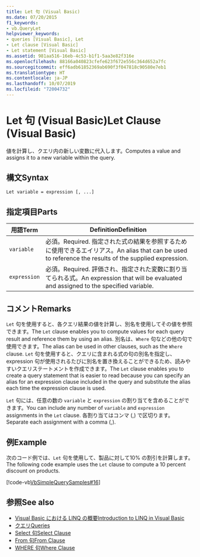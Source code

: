```yaml
---
title: Let 句 (Visual Basic)
ms.date: 07/20/2015
f1_keywords:
- vb.QueryLet
helpviewer_keywords:
- queries [Visual Basic], Let
- Let clause [Visual Basic]
- Let statement [Visual Basic]
ms.assetid: 981aa516-16eb-4c53-b1f1-5aa3e82f316e
ms.openlocfilehash: 88166a040823cfefe623f672e556c364d652a7fc
ms.sourcegitcommit: eff6adb61852369ab690f3f047818c90580e7eb1
ms.translationtype: HT
ms.contentlocale: ja-JP
ms.lasthandoff: 10/07/2019
ms.locfileid: "72004732"
---
```

# <a name="let-clause-visual-basic"></a><span data-ttu-id="33194-102">Let 句 (Visual Basic)</span><span class="sxs-lookup"><span data-stu-id="33194-102">Let Clause (Visual Basic)</span></span>
<span data-ttu-id="33194-103">値を計算し、クエリ内の新しい変数に代入します。</span><span class="sxs-lookup"><span data-stu-id="33194-103">Computes a value and assigns it to a new variable within the query.</span></span>  
  
## <a name="syntax"></a><span data-ttu-id="33194-104">構文</span><span class="sxs-lookup"><span data-stu-id="33194-104">Syntax</span></span>  
  
```vb  
Let variable = expression [, ...]  
```  
  
## <a name="parts"></a><span data-ttu-id="33194-105">指定項目</span><span class="sxs-lookup"><span data-stu-id="33194-105">Parts</span></span>  
  
|<span data-ttu-id="33194-106">用語</span><span class="sxs-lookup"><span data-stu-id="33194-106">Term</span></span>|<span data-ttu-id="33194-107">Definition</span><span class="sxs-lookup"><span data-stu-id="33194-107">Definition</span></span>|  
|---|---|  
|`variable`|<span data-ttu-id="33194-108">必須。</span><span class="sxs-lookup"><span data-stu-id="33194-108">Required.</span></span> <span data-ttu-id="33194-109">指定された式の結果を参照するために使用できるエイリアス。</span><span class="sxs-lookup"><span data-stu-id="33194-109">An alias that can be used to reference the results of the supplied expression.</span></span>|  
|`expression`|<span data-ttu-id="33194-110">必須。</span><span class="sxs-lookup"><span data-stu-id="33194-110">Required.</span></span> <span data-ttu-id="33194-111">評価され、指定された変数に割り当てられる式。</span><span class="sxs-lookup"><span data-stu-id="33194-111">An expression that will be evaluated and assigned to the specified variable.</span></span>|  
  
## <a name="remarks"></a><span data-ttu-id="33194-112">コメント</span><span class="sxs-lookup"><span data-stu-id="33194-112">Remarks</span></span>  
 <span data-ttu-id="33194-113">`Let` 句を使用すると、各クエリ結果の値を計算し、別名を使用してその値を参照できます。</span><span class="sxs-lookup"><span data-stu-id="33194-113">The `Let` clause enables you to compute values for each query result and reference them by using an alias.</span></span> <span data-ttu-id="33194-114">別名は、`Where` 句などの他の句で使用できます。</span><span class="sxs-lookup"><span data-stu-id="33194-114">The alias can be used in other clauses, such as the `Where` clause.</span></span> <span data-ttu-id="33194-115">`Let` 句を使用すると、クエリに含まれる式の句の別名を指定し、expression 句が使用されるたびに別名を置き換えることができるため、読みやすいクエリステートメントを作成できます。</span><span class="sxs-lookup"><span data-stu-id="33194-115">The `Let` clause enables you to create a query statement that is easier to read because you can specify an alias for an expression clause included in the query and substitute the alias each time the expression clause is used.</span></span>  
  
 <span data-ttu-id="33194-116">`Let` 句には、任意の数の `variable` と `expression` の割り当てを含めることができます。</span><span class="sxs-lookup"><span data-stu-id="33194-116">You can include any number of `variable` and `expression` assignments in the `Let` clause.</span></span> <span data-ttu-id="33194-117">各割り当てはコンマ (,) で区切ります。</span><span class="sxs-lookup"><span data-stu-id="33194-117">Separate each assignment with a comma (,).</span></span>  
  
## <a name="example"></a><span data-ttu-id="33194-118">例</span><span class="sxs-lookup"><span data-stu-id="33194-118">Example</span></span>  
 <span data-ttu-id="33194-119">次のコード例では、`Let` 句を使用して、製品に対して10% の割引を計算します。</span><span class="sxs-lookup"><span data-stu-id="33194-119">The following code example uses the `Let` clause to compute a 10 percent discount on products.</span></span>  
  
 [!code-vb[VbSimpleQuerySamples#16](~/samples/snippets/visualbasic/VS_Snippets_VBCSharp/VbSimpleQuerySamples/VB/QuerySamples1.vb#16)]  
  
## <a name="see-also"></a><span data-ttu-id="33194-120">参照</span><span class="sxs-lookup"><span data-stu-id="33194-120">See also</span></span>

- [<span data-ttu-id="33194-121">Visual Basic における LINQ の概要</span><span class="sxs-lookup"><span data-stu-id="33194-121">Introduction to LINQ in Visual Basic</span></span>](../../../visual-basic/programming-guide/language-features/linq/introduction-to-linq.md)
- [<span data-ttu-id="33194-122">クエリ</span><span class="sxs-lookup"><span data-stu-id="33194-122">Queries</span></span>](../../../visual-basic/language-reference/queries/index.md)
- [<span data-ttu-id="33194-123">Select 句</span><span class="sxs-lookup"><span data-stu-id="33194-123">Select Clause</span></span>](../../../visual-basic/language-reference/queries/select-clause.md)
- [<span data-ttu-id="33194-124">From 句</span><span class="sxs-lookup"><span data-stu-id="33194-124">From Clause</span></span>](../../../visual-basic/language-reference/queries/from-clause.md)
- [<span data-ttu-id="33194-125">WHERE 句</span><span class="sxs-lookup"><span data-stu-id="33194-125">Where Clause</span></span>](../../../visual-basic/language-reference/queries/where-clause.md)
